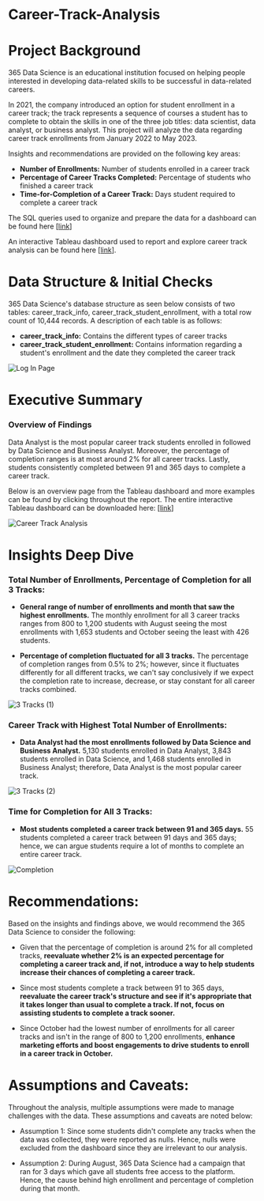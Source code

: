 # Career-Track-Analysis

# Project Background
365 Data Science is an educational institution focused on helping people interested in developing data-related skills to be successful in data-related careers. 

In 2021, the company introduced an option for student enrollment in a career track; the track represents a sequence of courses a student has to complete to obtain the skills in one of the three job titles: data scientist, data analyst, or business analyst. This project will analyze the data regarding career track enrollments from January 2022 to May 2023.

Insights and recommendations are provided on the following key areas:

- **Number of Enrollments:** Number of students enrolled in a career track
- **Percentage of Career Tracks Completed:**  Percentage of students who finished a career track
- **Time-for-Completion of a Career Track:**  Days student required to complete a career track

The SQL queries used to organize and prepare the data for a dashboard can be found here [[link](https://github.com/Ay-aron24/Career-Track-Analysis/blob/main/Career%20Track%20Analysis%20with%20SQL%20and%20Tableau.sql.)]

An interactive Tableau dashboard used to report and explore career track analysis can be found here [[link](https://public.tableau.com/app/profile/aaron.arroyo1400/viz/CareerTrackAnalysis_17275568340830/CareerTrackAnalysis)].

# Data Structure & Initial Checks

365 Data Science's database structure as seen below consists of two tables: career_track_info, career_track_student_enrollment, with a total row count of 10,444 records. A description of each table is as follows:
- **career_track_info:** Contains the different types of career tracks
- **career_track_student_enrollment:** Contains information regarding a student's enrollment and the date they completed the career track

![Log In Page](https://github.com/user-attachments/assets/264149b1-6811-4d8c-b5f5-6dfd1f6ac859)




# Executive Summary

### Overview of Findings

Data Analyst is the most popular career track students enrolled in followed by Data Science and Business Analyst. Moreover, the percentage of completion ranges is at most around 2% for all career tracks. Lastly, students consistently completed between 91 and 365 days to complete a career track.

Below is an overview page from the Tableau dashboard and more examples can be found by clicking throughout the report. The entire interactive Tableau dashboard can be downloaded here: [[link](https://public.tableau.com/app/profile/aaron.arroyo1400/viz/CareerTrackAnalysis_17275568340830/CareerTrackAnalysis)]

![Career Track Analysis](https://github.com/user-attachments/assets/380ca03e-f87f-48bf-b8c1-ae08ebe570d6)

# Insights Deep Dive
### Total Number of Enrollments, Percentage of Completion for all 3 Tracks:

* **General range of number of enrollments and month that saw the highest enrollments.** The monthly enrollment for all 3 career tracks ranges from 800 to 1,200 students with August seeing the most enrollments with 1,653 students and October seeing the least with 426 students.

* **Percentage of completion fluctuated for all 3 tracks.** The percentage of completion ranges from 0.5% to 2%; however, since it fluctuates differently for all different tracks, we can't say conclusively if we expect the completion rate to increase, decrease, or stay constant for all career tracks combined.

![3 Tracks (1)](https://github.com/user-attachments/assets/b84aee04-0676-4afe-aaaf-3efa228cee6f)

### Career Track with Highest Total Number of Enrollments:

* **Data Analyst had the most enrollments followed by Data Science and Business Analyst.** 5,130 students enrolled in Data Analyst, 3,843 students enrolled in Data Science, and 1,468 students enrolled in Business Analyst; therefore, Data Analyst is the most popular career track.

![3 Tracks (2)](https://github.com/user-attachments/assets/8796f979-8217-443f-8b53-786a6c2deb6f)

### Time for Completion for All 3 Tracks:

* **Most students completed a career track between 91 and 365 days.** 55 students completed a career track between 91 days and 365 days; hence, we can argue students require a lot of months to complete an entire career track.

![Completion](https://github.com/user-attachments/assets/a04471ec-7403-4119-8a5c-4b39e514135e)

# Recommendations:

Based on the insights and findings above, we would recommend the 365 Data Science to consider the following: 

* Given that the percentage of completion is around 2% for all completed tracks, **reevaluate whether 2% is an expected percentage for completing a career track and, if not, introduce a way to help students increase their chances of completing a career track.**
  
* Since most students complete a track between 91 to 365 days, **reevaluate the career track's structure and see if it's appropriate that it takes longer than usual to complete a track. If not, focus on assisting students to complete a track sooner.**
  
* Since October had the lowest number of enrollments for all career tracks and isn't in the range of 800 to 1,200 enrollments, **enhance marketing efforts and boost engagements to drive students to enroll in a career track in October.**

# Assumptions and Caveats:

Throughout the analysis, multiple assumptions were made to manage challenges with the data. These assumptions and caveats are noted below:

* Assumption 1: Since some students didn't complete any tracks when the data was collected, they were reported as nulls. Hence, nulls were excluded from the dashboard since they are irrelevant to our analysis.

* Assumption 2: During August, 365 Data Science had a campaign that ran for 3 days which gave all students free access to the platform. Hence, the cause behind high enrollment and percentage of completion during that month.
